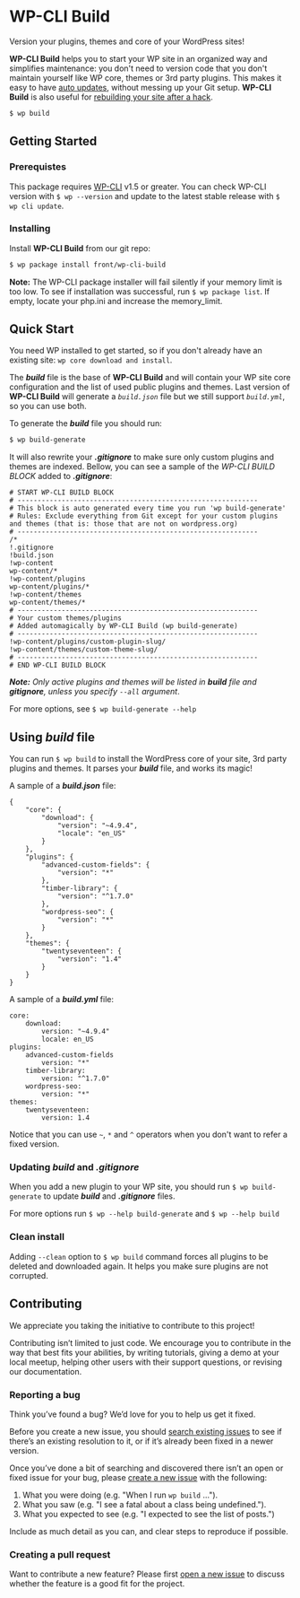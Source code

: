 WP-CLI Build
==================

Version your plugins, themes and core of your WordPress sites! 

**WP-CLI Build** helps you to start your WP site in an organized way and simplifies maintenance: you don't need to version code that you don't maintain yourself like WP core, themes or 3rd party plugins. This makes it easy to have [auto updates](https://github.com/front/wp-cli-build/wiki/Auto-update-your-website), without messing up your Git setup. **WP-CLI Build** is also useful for [rebuilding your site after a hack](https://github.com/front/wp-cli-build/wiki/Rebuild-from-an-attack). 
```sh
$ wp build
```

## Getting Started
### Prerequistes
This package requires [WP-CLI](https://make.wordpress.org/cli/handbook/installing/) v1.5 or greater. You can check WP-CLI version with `$ wp --version` and update to the latest stable release with `$ wp cli update`. 

### Installing
Install **WP-CLI Build** from our git repo:
```sh
$ wp package install front/wp-cli-build
```

**Note:** The WP-CLI package installer will fail silently if your memory limit is too low. To see if installation was successful, run `$ wp package list`. If empty, locate your php.ini and increase the memory_limit.

## Quick Start
You need WP installed to get started, so if you don't already have an existing site: `wp core download and install`.

The ***build*** file is the base of **WP-CLI Build** and will contain your WP site core configuration and the list of used public plugins and themes. Last version of **WP-CLI Build** will generate a *`build.json`* file but we still support *`build.yml`*, so you can use both. 

To generate the ***build*** file you should run:
```sh
$ wp build-generate
```
It will also rewrite your ***.gitignore*** to make sure only custom plugins and themes are indexed. Bellow, you can see a sample of the *WP-CLI BUILD BLOCK* added to ***.gitignore***:
```
# START WP-CLI BUILD BLOCK
# ------------------------------------------------------------
# This block is auto generated every time you run 'wp build-generate'
# Rules: Exclude everything from Git except for your custom plugins and themes (that is: those that are not on wordpress.org)
# ------------------------------------------------------------
/*
!.gitignore
!build.json
!wp-content
wp-content/*
!wp-content/plugins
wp-content/plugins/*
!wp-content/themes
wp-content/themes/*
# ------------------------------------------------------------
# Your custom themes/plugins
# Added automagically by WP-CLI Build (wp build-generate)
# ------------------------------------------------------------
!wp-content/plugins/custom-plugin-slug/
!wp-content/themes/custom-theme-slug/
# ------------------------------------------------------------
# END WP-CLI BUILD BLOCK
```

***Note:** Only active plugins and themes will be listed in **build** file and **gitignore**, unless you specify `--all` argument*.

For more options, see `$ wp build-generate --help`

## Using *build* file
You can run `$ wp build` to install the WordPress core of your site, 3rd party plugins and themes. It parses your ***build*** file, and works its magic!

A sample of a ***build.json*** file:

```
{
    "core": {
        "download": {
            "version": "~4.9.4",
            "locale": "en_US"
        }
    },
    "plugins": {
        "advanced-custom-fields": {
            "version": "*"
        },
        "timber-library": {
            "version": "^1.7.0"
        },
        "wordpress-seo": {
            "version": "*"
        }
    },
    "themes": {
        "twentyseventeen": {
            "version": "1.4"
        }
    }
}
```

A sample of a ***build.yml*** file:
```
core:
    download:
        version: "~4.9.4"
        locale: en_US
plugins:
    advanced-custom-fields
        version: "*"
    timber-library:
        version: "^1.7.0"
    wordpress-seo:
        version: "*"
themes:
    twentyseventeen:
        version: 1.4
```

Notice that you can use `~`, `*` and `^` operators when you don't want to refer a fixed version. 

### Updating *build* and *.gitignore*
When you add a new plugin to your WP site, you should run `$ wp build-generate` to update ***build*** and ***.gitignore*** files.

For more options run `$ wp --help build-generate` and `$ wp --help build`

### Clean install
Adding `--clean` option to `$ wp build` command forces all plugins to be deleted and downloaded again. It helps you make sure plugins are not corrupted.  

## Contributing
We appreciate you taking the initiative to contribute to this project!

Contributing isn’t limited to just code. We encourage you to contribute in the way that best fits your abilities, by writing tutorials, giving a demo at your local meetup, helping other users with their support questions, or revising our documentation.

### Reporting a bug

Think you’ve found a bug? We’d love for you to help us get it fixed.

Before you create a new issue, you should [search existing issues](https://github.com/front/wp-cli-build/issues?q=label%3Abug%20) to see if there’s an existing resolution to it, or if it’s already been fixed in a newer version.

Once you’ve done a bit of searching and discovered there isn’t an open or fixed issue for your bug, please [create a new issue](https://github.com/front/wp-cli-build/issues/new) with the following:

1. What you were doing (e.g. "When I run `wp build` ...").
2. What you saw (e.g. "I see a fatal about a class being undefined.").
3. What you expected to see (e.g. "I expected to see the list of posts.")

Include as much detail as you can, and clear steps to reproduce if possible.

### Creating a pull request

Want to contribute a new feature? Please first [open a new issue](https://github.com/front/wp-cli-build/issues/new) to discuss whether the feature is a good fit for the project.
